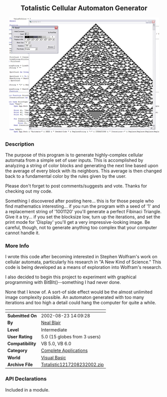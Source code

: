 ﻿<div align="center">

## Totalistic Cellular Automaton Generator

<img src="PIC2002823134412313.jpg">
</div>

### Description

The purpose of this program is to generate highly-complex cellular automata from a simple set of user inputs. This is accomplished by analyzing a string of color blocks and generating the next line based upon the average of every block with its neighbors. This average is then changed back to a fundamental color by the rules given by the user.

Please don't forget to post comments/suggests and vote. Thanks for checking out my code.

Something I discovered after posting here... this is for those people who find mathematics interesting... if you run the program with a seed of '1' and a replacement string of '1001120' you'll generate a perfect Fibinaci Triangle. Give it a try... if you set the blocksize low, turn up the iterations, and set the print mode for 'Display' you'll get a very impressive-looking image. Be careful, though, not to generate anything too complex that your computer cannot handle it.
 
### More Info
 
I wrote this code after becoming interested in Stephen Wolfram's work on cellular automata, particularly his research in "A New Kind of Science." This code is being developed as a means of exploration into Wolfram's research.

I also decided to begin this project to experiment with graphical programming with BitBlt()--something I had never done.

None that I know of. A sort-of side effect would be the almost unlimited image complexity possible. An automaton generated with too many iterations and too high a detail could hang the computer for quite a while.


<span>             |<span>
---                |---
**Submitted On**   |2002-08-23 14:09:28
**By**             |[Neal Blair](https://github.com/Planet-Source-Code/PSCIndex/blob/master/ByAuthor/neal-blair.md)
**Level**          |Intermediate
**User Rating**    |5.0 (15 globes from 3 users)
**Compatibility**  |VB 5\.0, VB 6\.0
**Category**       |[Complete Applications](https://github.com/Planet-Source-Code/PSCIndex/blob/master/ByCategory/complete-applications__1-27.md)
**World**          |[Visual Basic](https://github.com/Planet-Source-Code/PSCIndex/blob/master/ByWorld/visual-basic.md)
**Archive File**   |[Totalistic1217208232002\.zip](https://github.com/Planet-Source-Code/neal-blair-totalistic-cellular-automaton-generator__1-38223/archive/master.zip)

### API Declarations

Included in a module.






